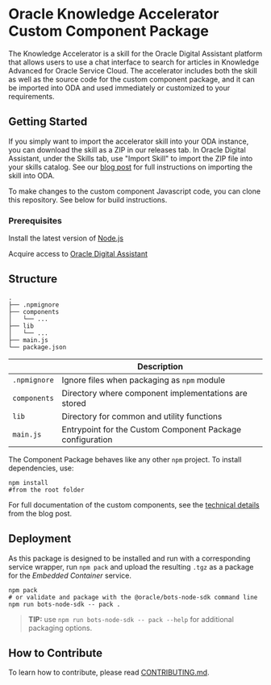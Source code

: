 # Oracle Knowledge Accelerator Custom Component Package

The Knowledge Accelerator is a skill for the Oracle Digital Assistant platform that allows users to use a chat interface to search for articles in Knowledge Advanced for Oracle Service Cloud. The accelerator includes both the skill as well as the source code for the custom component package, and it can be imported into ODA and used immediately or customized to your requirements.

## Getting Started

If you simply want to import the accelerator skill into your ODA instance, you can download the skill as a ZIP in our releases tab. In Oracle Digital Assistant, under the Skills tab, use "Import Skill" to import the ZIP file into your skills catalog. See our [blog post](https://blogs.oracle.com/oracleknowledge/knowledge-skill-accelerated) for full instructions on importing the skill into ODA.

To make changes to the custom component Javascript code, you can clone this repository. See below for build instructions.

### Prerequisites
Install the latest version of [Node.js](https://nodejs.org/en/download/)

Acquire access to [Oracle Digital Assistant](https://cloud.oracle.com/digital-assistant)

## Structure

```text
.
├── .npmignore
├── components
│   └── ...
├── lib
│   └── ...
├── main.js
└── package.json
```

| | Description |
|--|--|
| `.npmignore` | Ignore files when packaging as `npm` module |
| `components` | Directory where component implementations are stored |
| `lib` | Directory for common and utility functions |
| `main.js` | Entrypoint for the Custom Component Package configuration |

The Component Package behaves like any other `npm` project. To install dependencies, use:
```shell
npm install
#from the root folder
```

For full documentation of the custom components, see the [technical details](https://app.compendium.com/api/post_attachments/f9f1f453-984c-4cea-91c4-715f3c285e57/view) from the blog post.

## Deployment

As this package is designed to be installed and run with a corresponding service
wrapper, run `npm pack` and upload the resulting `.tgz` as a package for
the _Embedded Container_ service.

```shell
npm pack
# or validate and package with the @oracle/bots-node-sdk command line
npm run bots-node-sdk -- pack .
```

> **TIP:** use `npm run bots-node-sdk -- pack --help` for additional packaging
options.

## How to Contribute

To learn how to contribute, please read [CONTRIBUTING.md](CONTRIBUTING.md).

